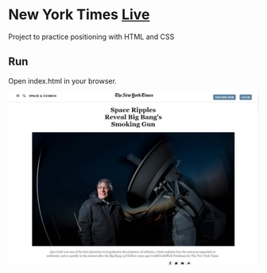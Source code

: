 # New York Times [Live](https://nyt-milos.herokuapp.com/)
Project to practice positioning with HTML and CSS

## Run

Open index.html in your browser.

![Alt text](/assets/ss.jpg)